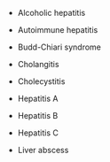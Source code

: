 - Alcoholic hepatitis

- Autoimmune hepatitis

- Budd-Chiari syndrome

- Cholangitis

- Cholecystitis

- Hepatitis A

- Hepatitis B

- Hepatitis C

- Liver abscess